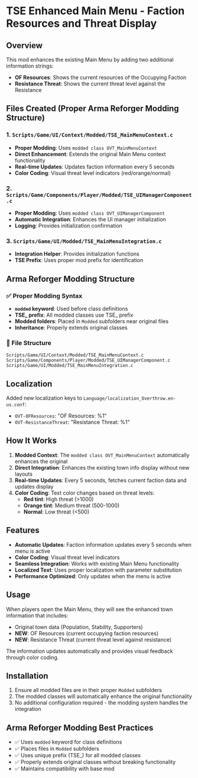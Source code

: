 # TSE Enhanced Main Menu - Faction Resources and Threat Display

## Overview
This mod enhances the existing Main Menu by adding two additional information strings:
- **OF Resources**: Shows the current resources of the Occupying Faction
- **Resistance Threat**: Shows the current threat level against the Resistance

## Files Created (Proper Arma Reforger Modding Structure)

### 1. `Scripts/Game/UI/Context/Modded/TSE_MainMenuContext.c`
- **Proper Modding**: Uses `modded class OVT_MainMenuContext`
- **Direct Enhancement**: Extends the original Main Menu context functionality
- **Real-time Updates**: Updates faction information every 5 seconds
- **Color Coding**: Visual threat level indicators (red/orange/normal)

### 2. `Scripts/Game/Components/Player/Modded/TSE_UIManagerComponent.c`
- **Proper Modding**: Uses `modded class OVT_UIManagerComponent`
- **Automatic Integration**: Enhances the UI manager initialization
- **Logging**: Provides initialization confirmation

### 3. `Scripts/Game/UI/Modded/TSE_MainMenuIntegration.c`
- **Integration Helper**: Provides initialization functions
- **TSE Prefix**: Uses proper mod prefix for identification

## Arma Reforger Modding Structure

### ✅ Proper Modding Syntax
- **`modded` keyword**: Used before class definitions
- **TSE_ prefix**: All modded classes use TSE_ prefix
- **Modded folders**: Placed in `Modded` subfolders near original files
- **Inheritance**: Properly extends original classes

### 📁 File Structure
```
Scripts/Game/UI/Context/Modded/TSE_MainMenuContext.c
Scripts/Game/Components/Player/Modded/TSE_UIManagerComponent.c
Scripts/Game/UI/Modded/TSE_MainMenuIntegration.c
```

## Localization
Added new localization keys to `Language/localization_Overthrow.en-us.conf`:
- `OVT-OFResources`: "OF Resources: %1"
- `OVT-ResistanceThreat`: "Resistance Threat: %1"

## How It Works
1. **Modded Context**: The `modded class OVT_MainMenuContext` automatically enhances the original
2. **Direct Integration**: Enhances the existing town info display without new layouts
3. **Real-time Updates**: Every 5 seconds, fetches current faction data and updates display
4. **Color Coding**: Text color changes based on threat levels:
   - **Red tint**: High threat (>1000)
   - **Orange tint**: Medium threat (500-1000)
   - **Normal**: Low threat (<500)

## Features
- **Automatic Updates**: Faction information updates every 5 seconds when menu is active
- **Color Coding**: Visual threat level indicators
- **Seamless Integration**: Works with existing Main Menu functionality
- **Localized Text**: Uses proper localization with parameter substitution
- **Performance Optimized**: Only updates when the menu is active

## Usage
When players open the Main Menu, they will see the enhanced town information that includes:
- Original town data (Population, Stability, Supporters)
- **NEW**: OF Resources (current occupying faction resources)
- **NEW**: Resistance Threat (current threat level against resistance)

The information updates automatically and provides visual feedback through color coding.

## Installation
1. Ensure all modded files are in their proper `Modded` subfolders
2. The modded classes will automatically enhance the original functionality
3. No additional configuration required - the modding system handles the integration

## Arma Reforger Modding Best Practices
- ✅ Uses `modded` keyword for class definitions
- ✅ Places files in `Modded` subfolders
- ✅ Uses unique prefix (TSE_) for all modded classes
- ✅ Properly extends original classes without breaking functionality
- ✅ Maintains compatibility with base mod 